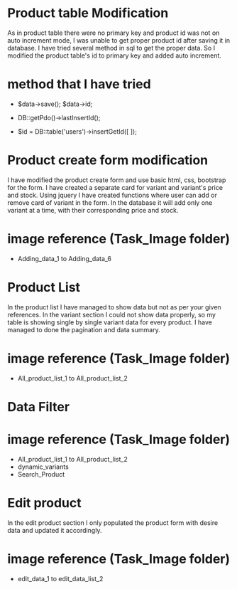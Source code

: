# Product table Modification

As in product table there were no primary key and product id was not on auto increment mode, I was unable to get proper product id after saving it in database. I have tried several method in sql to get the proper data. So I modified the product table's id to primary key and added auto increment.

# method that I have tried

-   $data->save();
    $data->id;

-   DB::getPdo()->lastInsertId();
-   $id = DB::table('users')->insertGetId([
    ]);

# Product create form modification

I have modified the product create form and use basic html, css, bootstrap for the form. I have created a separate card for variant and variant's price and stock. Using jquery I have created functions where user can add or remove card of variant in the form. In the database it will add only one variant at a time, with their corresponding price and stock.

# image reference (Task_Image folder)

-   Adding_data_1 to Adding_data_6

# Product List

In the product list I have managed to show data but not as per your given references. In the variant section I could not show data properly, so my table is showing single by single variant data for every product. I have managed to done the pagination and data summary.

# image reference (Task_Image folder)

-   All_product_list_1 to All_product_list_2

# Data Filter

# image reference (Task_Image folder)

-   All_product_list_1 to All_product_list_2
-   dynamic_variants
-   Search_Product

# Edit product

In the edit product section I only populated the product form with desire data and updated it accordingly.

# image reference (Task_Image folder)

-   edit_data_1 to edit_data_list_2
